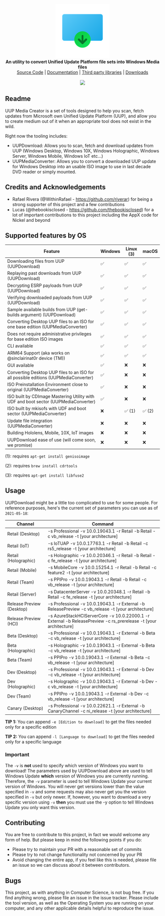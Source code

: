<p align="center">
  <img src="Assets/logo.png" width="176"><br>
  <b>An utility to convert Unified Update Platform file sets into Windows Media files</b><br>
  <a href="./src">Source Code</a> |
  <a href="./docs">Documentation</a> |
  <a href="./thirdparty">Third party libraries</a> |
  <a href="https://github.com/gus33000/UUPMediaCreator/releases">Downloads</a>
  <br><br>
  <img src="https://github.com/gus33000/UUPMediaCreator/actions/workflows/ci.yml/badge.svg">
</p>

## Readme

UUP Media Creator is a set of tools designed to help you scan, fetch updates from Microsoft own Unified Update Platform (UUP), and allow you to create medium out of it when an appropriate tool does not exist in the wild.

Right now the tooling includes:

- UUPDownload: Allows you to scan, fetch and download updates from UUP (Windows Desktop, Windows 10X, Windows Holographic, Windows Server, Windows Mobile, Windows IoT etc...)
- UUPMediaConverter: Allows you to convert a downloaded UUP update for Windows Desktop into an usable ISO image to use in last decade DVD reader or simply mounted.

## Credits and Acknowledgements

- Rafael Rivera (@WithinRafael - https://github.com/riverar) for being a strong supporter of this project and a few contributions
- Lucas (@thebookisclosed - https://github.com/thebookisclosed) for a lot of important contributions to this project including the AppX code for Nickel and beyond

## Supported features by OS

| Feature                                                                                  | Windows | Linux (3) | macOS  |
|------------------------------------------------------------------------------------------|---------|--------|--------|
| Downloading files from UUP (UUPDownload)                                                 | ✅       | ✅       | ✅       |
| Replaying past downloads from UUP (UUPDownload)                                          | ✅       | ✅       | ✅       |
| Decrypting ESRP payloads from UUP (UUPDownload)                                          | ✅       | ✅       | ✅       |
| Verifying downloaded payloads from UUP (UUPDownload)                                     | ✅       | ✅       | ✅       |
| Sample available builds from UUP (get-builds argument) (UUPDownload)                     | ✅       | ✅       | ✅       |
| Converting Desktop UUP files to an ISO for one base edition (UUPMediaConverter)          | ✅       | ✅       | ✅       |
| Does not require administrative privileges for base edition ISO images                   | ✅       | ✅       | ✅       |
| CLI available                                                                            | ✅       | ✅       | ✅       |
| ARM64 Support (aka works on @sinclairinat0r device (TM))                                 | ✅       | ✅       | ✅       |
| GUI available                                                                            | ✅       | ❌       | ❌       |
| Converting Desktop UUP files to an ISO for all possible editions (UUPMediaConverter)     | ✅       | ❌       | ❌       |
| ISO Preinstallation Environment close to original (UUPMediaConverter)                    | ✅       | ❌       | ❌       |
| ISO built by CDImage Mastering Utility with UDF and boot sector (UUPMediaConverter)      | ✅       | ❌       | ❌       |
| ISO built by mkisofs with UDF and boot sector (UUPMediaConverter)                        | ❌       | ✅   (1) | ✅   (2) |
| Update file integration (UUPMediaConverter)                                              | ❌       | ❌       | ❌       |
| Building Hololens, Mobile, 10X, IoT images                                               | ❌       | ❌       | ❌       |
| UUPDownload ease of use (will come soon, we promise)                                     | ❌       | ❌       | ❌       |

(1): requires ```apt-get install genisoimage```

(2): requires ```brew install cdrtools```

(3): requires ```apt-get install libfuse2```

## Usage

UUPDownload might be a little too complicated to use for some people. For reference purposes, here's the current set of parameters you can use as of ```2021-05-18```:

| Channel                   | Command |
|---------------------------|----------------------------------------------------------------------------------------------------------------------------------------------------------------|
| Retail (Desktop)          | -s Professional -v 10.0.19043.1 -r Retail -b Retail -c vb_release -t [your architecture] |
| Retail (IoT)              | -s IoTUAP -v 10.0.17763.1 -r Retail -b Retail -c rs5_release -t [your architecture] |
| Retail (Holographic)      | -s Holographic -v 10.0.20346.1 -r Retail -b Retail -c fe_release -t [your architecture] |
| Retail (Mobile)           | -s MobileCore -v 10.0.15254.1 -r Retail -b Retail -c feature2 -t [your architecture] |
| Retail (Team)             | -s PPIPro -v 10.0.19043.1 -r Retail -b Retail -c vb_release -t [your architecture] |
| Retail (Server)           | -s DatacenterServer -v 10.0.20348.1 -r Retail -b Retail -c fe_release -t [your architecture] |
| Release Preview (Desktop) | -s Professional -v 10.0.19043.1 -r External -b ReleasePreview -c vb_release -t [your architecture] |
| Release Preview (HCI)     | -s AzureStackHCIServerCore -v 10.0.22000.1 -r External -b ReleasePreview -c rs_prerelease -t [your architecture] |
| Beta (Desktop)            | -s Professional -v 10.0.19043.1 -r External -b Beta -c vb_release -t [your architecture] |
| Beta (Holographic)        | -s Holographic -v 10.0.19043.1 -r External -b Beta -c vb_release -t [your architecture] |
| Beta (Team)               | -s PPIPro -v 10.0.19043.1 -r External -b Beta -c vb_release -t [your architecture] |
| Dev (Desktop)             | -s Professional -v 10.0.19043.1 -r External -b Dev -c vb_release -t [your architecture] |
| Dev (Holographic)         | -s Holographic -v 10.0.19043.1 -r External -b Dev -c vb_release -t [your architecture] |
| Dev (Team)                | -s PPIPro -v 10.0.19043.1 -r External -b Dev -c vb_release -t [your architecture] |
| Canary (Desktop)          | -s Professional -v 10.0.22621.1 -r External -b CanaryChannel -c ni_release -t [your architecture] |

**TIP 1:** You can append ```-e [Edition to download]``` to get the files needed only for a specific edition

**TIP 2:** You can append ```-l [Language to download]``` to get the files needed only for a specific language

### Important

The ```-v``` is __not__ used to specify which version of Windows you want to download! The parameters used by UUPDownload above are used to tell Windows Update **which** version of Windows you are currently running. Therefore, the ```-v``` parameter is used to tell Windows Update your current version of Windows. You will never get versions lower than the value specified in ```-v``` and some requests may also never get you the version specified in ```-v``` but only newer. If, however, you want to download a very specific version using ```-v``` __then__ you must use the -y option to tell Windows Update you only want this version.

## Contributing

You are free to contribute to this project, in fact we would welcome any form of help. But please keep in mind the following points if you do:

- Please try to maintain your PR with a reasonable set of commits
- Please try to not change functionality not concerned by your PR
- Avoid changing the entire app, if you feel like this is needed, please file an issue so we can discuss about it between contributors.

## Bugs

This project, as with anything in Computer Science, is not bug free. If you find anything wrong, please file an issue in the issue tracker. Please include the tool version, as well as the Operating System you are running on your computer, and any other applicable details helpful to reproduce the issue.
